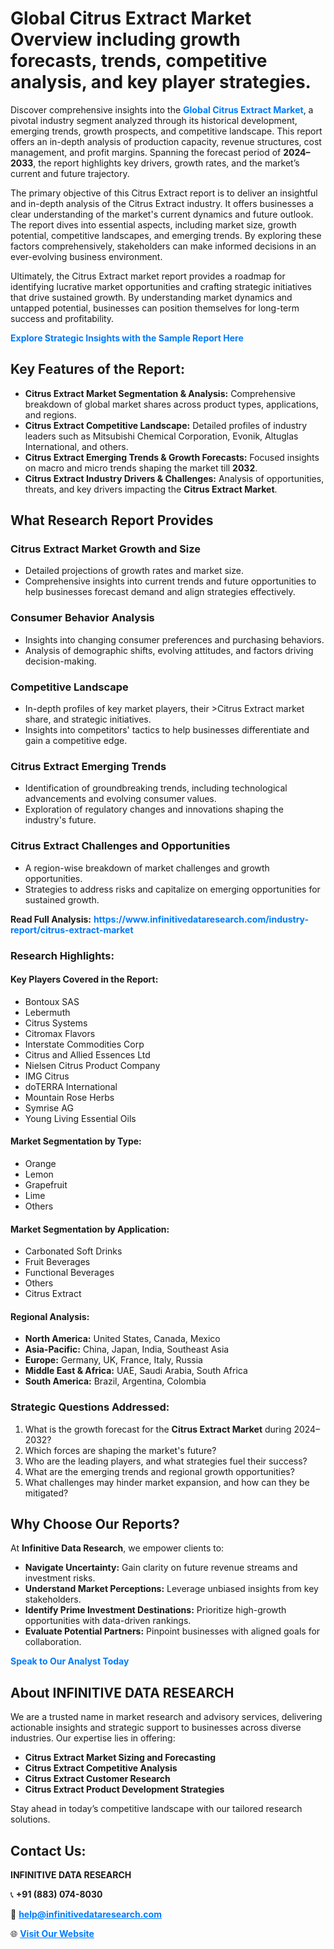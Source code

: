 <h1>Global Citrus Extract Market Overview including growth forecasts, trends, competitive analysis, and key player strategies.</h1>
<p>
Discover comprehensive insights into the 
<a href="https://www.infinitivedataresearch.com/industry-report/citrus-extract-market" rel="dofollow" style="color: #007BFF; text-decoration: none;"><strong>Global Citrus Extract Market</strong></a>, a pivotal industry segment analyzed through its historical development, emerging trends, growth prospects, and competitive landscape. This report offers an in-depth analysis of production capacity, revenue structures, cost management, and profit margins. Spanning the forecast period of <strong>2024–2033</strong>, the report highlights key drivers, growth rates, and the market’s current and future trajectory.
</p>
<p>
The primary objective of this Citrus Extract report is to deliver an insightful and in-depth analysis of the Citrus Extract industry. It offers businesses a clear understanding of the market's current dynamics and future outlook. The report dives into essential aspects, including market size, growth potential, competitive landscapes, and emerging trends. By exploring these factors comprehensively, stakeholders can make informed decisions in an ever-evolving business environment.
</p>
<p>
Ultimately, the Citrus Extract market report provides a roadmap for identifying lucrative market opportunities and crafting strategic initiatives that drive sustained growth. By understanding market dynamics and untapped potential, businesses can position themselves for long-term success and profitability.
</p>
<p>
<a href="https://www.infinitivedataresearch.com/request-sample/reportId=110784" style="color: #007BFF; text-decoration: none;"><strong>Explore Strategic Insights with the Sample Report Here</strong></a>
</p>

<h2>Key Features of the Report:</h2>
<ul>
<li><strong>Citrus Extract Market Segmentation & Analysis:</strong> Comprehensive breakdown of global market shares across product types, applications, and regions.</li>
<li><strong>Citrus Extract Competitive Landscape:</strong> Detailed profiles of industry leaders such as Mitsubishi Chemical Corporation, Evonik, Altuglas International, and others.</li>
<li><strong>Citrus Extract Emerging Trends & Growth Forecasts:</strong> Focused insights on macro and micro trends shaping the market till <strong>2032</strong>.</li>
<li><strong>Citrus Extract Industry Drivers & Challenges:</strong> Analysis of opportunities, threats, and key drivers impacting the <strong>Citrus Extract Market</strong>.</li>
</ul>

<h2>What Research Report Provides</h2>
<h3>Citrus Extract Market Growth and Size</h3>
<ul>
<li>Detailed projections of growth rates and market size.</li>
<li>Comprehensive insights into current trends and future opportunities to help businesses forecast demand and align strategies effectively.</li>
</ul>

<h3>Consumer Behavior Analysis</h3>
<ul>
<li>Insights into changing consumer preferences and purchasing behaviors.</li>
<li>Analysis of demographic shifts, evolving attitudes, and factors driving decision-making.</li>
</ul>

<h3>Competitive Landscape</h3>
<ul>
<li>In-depth profiles of key market players, their >Citrus Extract market share, and strategic initiatives.</li>
<li>Insights into competitors' tactics to help businesses differentiate and gain a competitive edge.</li>
</ul>

<h3>Citrus Extract Emerging Trends</h3>
<ul>
<li>Identification of groundbreaking trends, including technological advancements and evolving consumer values.</li>
<li>Exploration of regulatory changes and innovations shaping the industry's future.</li>
</ul>

<h3>Citrus Extract Challenges and Opportunities</h3>
<ul>
<li>A region-wise breakdown of market challenges and growth opportunities.</li>
<li>Strategies to address risks and capitalize on emerging opportunities for sustained growth.</li>
</ul>
<p><strong>Read Full Analysis:</strong> <a href="https://www.infinitivedataresearch.com/industry-report/citrus-extract-market" rel="dofollow" style="color: #007BFF; text-decoration: none;"><strong>https://www.infinitivedataresearch.com/industry-report/citrus-extract-market</strong></a></p>
<h3>Research Highlights:</h3>
<h4>Key Players Covered in the Report:</h4>
<ul><li>Bontoux SAS</li><li>Lebermuth</li><li>Citrus Systems</li><li>Citromax Flavors</li><li>Interstate Commodities Corp</li><li>Citrus and Allied Essences Ltd</li><li>Nielsen Citrus Product Company</li><li>IMG Citrus</li><li>doTERRA International</li><li>Mountain Rose Herbs</li><li>Symrise AG</li><li>Young Living Essential Oils</li></ul>
<h4>Market Segmentation by Type:</h4>
<ul><li>Orange</li><li>Lemon</li><li>Grapefruit</li><li>Lime</li><li>Others</li></ul>
<h4>Market Segmentation by Application:</h4>
<ul><li>Carbonated Soft Drinks</li><li>Fruit Beverages</li><li>Functional Beverages</li><li>Others</li><li>Citrus Extract</li></ul>

<h4>Regional Analysis:</h4>
<ul>
<li><strong>North America:</strong> United States, Canada, Mexico</li>
<li><strong>Asia-Pacific:</strong> China, Japan, India, Southeast Asia</li>
<li><strong>Europe:</strong> Germany, UK, France, Italy, Russia</li>
<li><strong>Middle East & Africa:</strong> UAE, Saudi Arabia, South Africa</li>
<li><strong>South America:</strong> Brazil, Argentina, Colombia</li>
</ul>

<h3>Strategic Questions Addressed:</h3>
<ol>
<li>What is the growth forecast for the <strong>Citrus Extract Market</strong> during 2024–2032?</li>
<li>Which forces are shaping the market's future?</li>
<li>Who are the leading players, and what strategies fuel their success?</li>
<li>What are the emerging trends and regional growth opportunities?</li>
<li>What challenges may hinder market expansion, and how can they be mitigated?</li>
</ol>

<h2>Why Choose Our Reports?</h2>
<p>At <strong>Infinitive Data Research</strong>, we empower clients to:</p>
<ul>
<li><strong>Navigate Uncertainty:</strong> Gain clarity on future revenue streams and investment risks.</li>
<li><strong>Understand Market Perceptions:</strong> Leverage unbiased insights from key stakeholders.</li>
<li><strong>Identify Prime Investment Destinations:</strong> Prioritize high-growth opportunities with data-driven rankings.</li>
<li><strong>Evaluate Potential Partners:</strong> Pinpoint businesses with aligned goals for collaboration.</li>
</ul>
<p><a href="https://www.infinitivedataresearch.com/industry-report/citrus-extract-market" rel="dofollow" style="color: #007BFF; text-decoration: none;"><strong>Speak to Our Analyst Today</strong></a></p>

<h2>About INFINITIVE DATA RESEARCH</h2>
<p>We are a trusted name in market research and advisory services, delivering actionable insights and strategic support to businesses across diverse industries. Our expertise lies in offering:</p>
<ul>
<li><strong>Citrus Extract Market Sizing and Forecasting</strong></li>
<li><strong>Citrus Extract Competitive Analysis</strong></li>
<li><strong>Citrus Extract Customer Research</strong></li>
<li><strong>Citrus Extract Product Development Strategies</strong></li>
</ul>
<p>Stay ahead in today’s competitive landscape with our tailored research solutions.</p>

<h2>Contact Us:</h2>
<p><strong>INFINITIVE DATA RESEARCH</strong></p>
<p>📞 <strong>+91 (883) 074-8030</strong></p>
<p>📧 <strong><a href="mailto:help@infinitivedataresearch.com" style="color: #007BFF;">help@infinitivedataresearch.com</a></strong></p>
<p>🌐 <strong><a href="https://www.infinitivedataresearch.com" rel="dofollow" style="color: #007BFF;">Visit Our Website</a></strong></p>